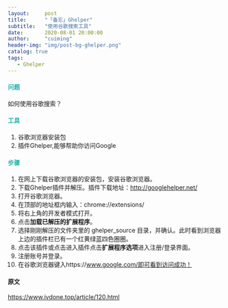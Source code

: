 ```yaml
---
layout:     post
title:      "「备忘」Ghelper"
subtitle:	"使用谷歌搜索工具"
date:       2020-08-01 20:00:00
author:     "cuiming"
header-img: "img/post-bg-ghelper.png"
catalog: true
tags:	
   - Ghelper
---
```


#### <b><font color='LightSeaGreen'>问题</font></b>

如何使用谷歌搜索？

#### <b><font color='LightSeaGreen'>工具</font></b>

1. 谷歌浏览器安装包
2. 插件Ghelper,能够帮助你访问Google

#### <b><font color='LightSeaGreen'>步骤</font></b>

1. 在网上下载谷歌浏览器的安装包，安装谷歌浏览器。
2. 下载Ghelper插件并解压。插件下载地址：http://googlehelper.net/ 
3. 打开谷歌浏览器。
4. 在顶部的地址框内输入：chrome://extensions/
5. 将右上角的开发者模式打开。
6. 点击**加载已解压的扩展程序**。
7. 选择刚刚解压的文件夹里的 ghelper_source 目录，并确认。此时看到浏览器上边的插件栏已有一个红黄绿蓝四色圈圈。
8. 点击该插件或点击进入插件点击**扩展程序选项**进入注册/登录界面。
9. 注册账号并登录。
10. 在谷歌浏览器键入https://www.google.com/即可看到访问成功！

#### 原文

https://www.ivdone.top/article/120.html
